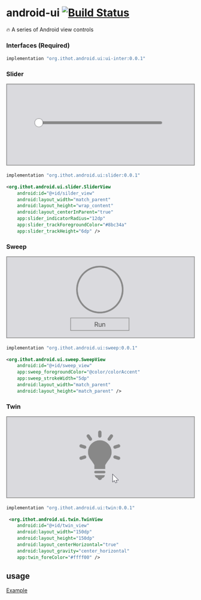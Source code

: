 # android-ui [![Build Status](https://www.travis-ci.org/ithot-all/android-ui.svg?branch=master)](https://www.travis-ci.org/ithot-all/android-ui)
:fire: A series of Android view controls

### Interfaces (Required)
```gradle
implementation "org.ithot.android.ui:ui-inter:0.0.1"
```

### Slider
![slider](arts/slider.gif)
```gradle
implementation "org.ithot.android.ui:slider:0.0.1"
```
```xml
<org.ithot.android.ui.slider.SliderView
    android:id="@+id/silder_view"
    android:layout_width="match_parent"
    android:layout_height="wrap_content"
    android:layout_centerInParent="true"
    app:slider_indicatorRadius="12dp"
    app:slider_trackForegroundColor="#8bc34a"
    app:slider_trackHeight="6dp" />
```

### Sweep
![sweep](arts/sweep.gif)
```gradle
implementation "org.ithot.android.ui:sweep:0.0.1"
```
```xml
<org.ithot.android.ui.sweep.SweepView
    android:id="@+id/sweep_view"
    app:sweep_foregroundColor="@color/colorAccent"
    app:sweep_strokeWidth="5dp"
    android:layout_width="match_parent"
    android:layout_height="match_parent" />
```

### Twin
![twin](arts/twin.gif)
```gradle
implementation "org.ithot.android.ui:twin:0.0.1"
```
```xml
 <org.ithot.android.ui.twin.TwinView
    android:id="@+id/twin_view"
    android:layout_width="150dp"
    android:layout_height="150dp"
    android:layout_centerHorizontal="true"
    android:layout_gravity="center_horizontal"
    app:twin_foreColor="#ffff00" />
```

## usage
[Example](https://github.com/ithot-all/android-ui/tree/master/example)
